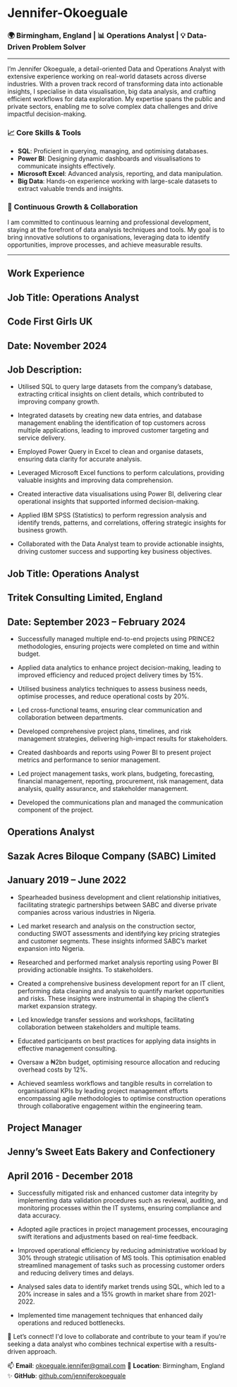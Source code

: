 # Jennifer-Okoeguale 

### 🌍 Birmingham, England | 📊 Operations Analyst | 💡 Data-Driven Problem Solver  

---  

I’m Jennifer Okoeguale, a detail-oriented Data and Operations Analyst with extensive experience working on real-world datasets across diverse industries. With a proven track record of transforming data into actionable insights, I specialise in data visualisation, big data analysis, and crafting efficient workflows for data exploration. My expertise spans the public and private sectors, enabling me to solve complex data challenges and drive impactful decision-making.  

### 📈 **Core Skills & Tools**  
- **SQL**: Proficient in querying, managing, and optimising databases.  
- **Power BI**: Designing dynamic dashboards and visualisations to communicate insights effectively.  
- **Microsoft Excel**: Advanced analysis, reporting, and data manipulation.  
- **Big Data**: Hands-on experience working with large-scale datasets to extract valuable trends and insights.  

### 🚀 **Continuous Growth & Collaboration**  
I am committed to continuous learning and professional development, staying at the forefront of data analysis techniques and tools. My goal is to bring innovative solutions to organisations, leveraging data to identify opportunities, improve processes, and achieve measurable results.  

--- 
## Work Experience

## Job Title: Operations Analyst

## Code First Girls UK

##  Date: November 2024

## Job Description:
- Utilised SQL to query large datasets from the company’s database, extracting critical insights on client details, which contributed to improving company growth.
  
- Integrated datasets by creating new data entries, and database management enabling the identification of top customers across multiple applications, leading to improved customer targeting and service delivery.
  
- Employed Power Query in Excel to clean and organise datasets, ensuring data clarity for accurate analysis.

- Leveraged Microsoft Excel functions to perform calculations, providing valuable insights and improving data comprehension.

- Created interactive data visualisations using Power BI, delivering clear operational insights that supported informed decision-making.

- Applied IBM SPSS (Statistics) to perform regression analysis and identify trends, patterns, and correlations, offering strategic insights for business growth.

- Collaborated with the Data Analyst team to provide actionable insights, driving customer success and supporting key business objectives.

  
## Job Title: Operations Analyst 

## Tritek Consulting Limited, England

## Date: September 2023 – February 2024

- Successfully managed multiple end-to-end projects using PRINCE2 methodologies, ensuring projects were completed on time and within budget.
  
- Applied data analytics to enhance project decision-making, leading to improved efficiency and reduced project delivery times by 15%.
  
- Utilised business analytics techniques to assess business needs, optimise processes, and reduce operational costs by 20%.
  
- Led cross-functional teams, ensuring clear communication and collaboration between departments.

- Developed comprehensive project plans, timelines, and risk management strategies, delivering high-impact results for stakeholders.

- Created dashboards and reports using Power BI to present project metrics and performance to senior management.

- Led project management tasks, work plans, budgeting, forecasting, financial management, reporting, procurement, risk management, data analysis, quality assurance, and stakeholder management.

- Developed the communications plan and managed the communication component of the project.


## Operations Analyst

## Sazak Acres Biloque Company (SABC) Limited	

## January 2019 – June 2022
- Spearheaded business development and client relationship initiatives, facilitating strategic partnerships between SABC and diverse private companies across various industries in Nigeria.

- Led market research and analysis on the construction sector, conducting SWOT assessments and identifying key pricing strategies and customer segments. These insights informed SABC’s market expansion into Nigeria.

- Researched and performed market analysis reporting using Power BI providing actionable insights. To stakeholders.

- Created a comprehensive business development report for an IT client, performing data cleaning and analysis to quantify market opportunities and risks. These insights were instrumental in shaping the client’s market expansion strategy.

- Led knowledge transfer sessions and workshops, facilitating collaboration between stakeholders and multiple teams.

- Educated participants on best practices for applying data insights in effective management consulting.

- Oversaw a ₦2bn budget, optimising resource allocation and reducing overhead costs by 12%.

- Achieved seamless workflows and tangible results in correlation to organisational KPIs by leading project management efforts encompassing agile methodologies to optimise construction operations through collaborative engagement within the engineering team.


## Project Manager
## Jenny’s Sweet Eats Bakery and Confectionery                                                        	  
## April 2016 - December 2018

- Successfully mitigated risk and enhanced customer data integrity by implementing data validation procedures such as reviewal, auditing, and monitoring processes within the IT systems, ensuring compliance and data accuracy.

- Adopted agile practices in project management processes, encouraging swift iterations and adjustments based on real-time feedback.

- Improved operational efficiency by reducing administrative workload by 30% through strategic utilisation of MS tools. This optimisation enabled streamlined management of tasks such as processing customer orders and reducing delivery times and delays.

- Analysed sales data to identify market trends using SQL, which led to a 20% increase in sales and a 15% growth in market share from 2021-2022.

- Implemented time management techniques that enhanced daily operations and reduced bottlenecks.

🌟 Let’s connect! I'd love to collaborate and contribute to your team if you’re seeking a data analyst who combines technical expertise with a results-driven approach.  

📫 **Email**: okoeguale.jennifer@gmail.com
📍 **Location**: Birmingham, England  
✨ **GitHub**: [github.com/jenniferokoeguale](#)  
